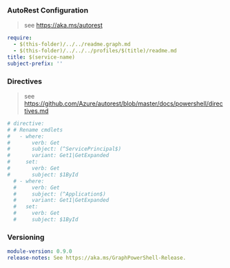 
### AutoRest Configuration

> see https://aka.ms/autorest

``` yaml
require:
  - $(this-folder)/../../readme.graph.md
  - $(this-folder)/../../../profiles/$(title)/readme.md
title: $(service-name)
subject-prefix: ''
```

### Directives

> see https://github.com/Azure/autorest/blob/master/docs/powershell/directives.md

``` yaml
# directive:
# # Rename cmdlets
#   - where:
#       verb: Get
#       subject: (^ServicePrincipal$)
#       variant: Get1|GetExpanded
#     set:
#       verb: Get
#       subject: $1ById
  # - where:
  #     verb: Get
  #     subject: (^Application$)
  #     variant: Get1|GetExpanded
  #   set:
  #     verb: Get
  #     subject: $1ById
```

### Versioning

``` yaml
module-version: 0.9.0
release-notes: See https://aka.ms/GraphPowerShell-Release.
```

